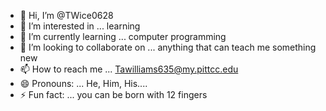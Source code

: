 - 👋 Hi, I’m @TWice0628
- 👀 I’m interested in ... learning
- 🌱 I’m currently learning ... computer programming
- 💞️ I’m looking to collaborate on ... anything that can teach me something new
- 📫 How to reach me ... Tawilliams635@my.pittcc.edu
- 😄 Pronouns: ... He, Him, His....
- ⚡ Fun fact: ... you can be born with 12 fingers

<!---
TWice0628/TWice0628 is a ✨ special ✨ repository because its `README.md` (this file) appears on your GitHub profile.
You can click the Preview link to take a look at your changes.
--->
